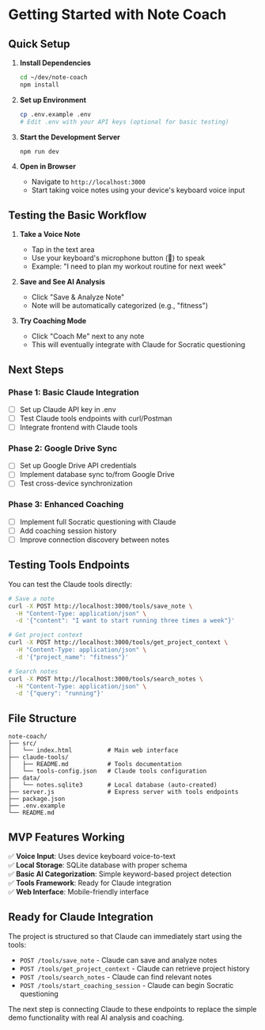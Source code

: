 # Getting Started with Note Coach

## Quick Setup

1. **Install Dependencies**
   ```bash
   cd ~/dev/note-coach
   npm install
   ```

2. **Set up Environment**
   ```bash
   cp .env.example .env
   # Edit .env with your API keys (optional for basic testing)
   ```

3. **Start the Development Server**
   ```bash
   npm run dev
   ```

4. **Open in Browser**
   - Navigate to `http://localhost:3000`
   - Start taking voice notes using your device's keyboard voice input

## Testing the Basic Workflow

1. **Take a Voice Note**
   - Tap in the text area
   - Use your keyboard's microphone button (🎤) to speak
   - Example: "I need to plan my workout routine for next week"

2. **Save and See AI Analysis**
   - Click "Save & Analyze Note"
   - Note will be automatically categorized (e.g., "fitness")

3. **Try Coaching Mode**
   - Click "Coach Me" next to any note
   - This will eventually integrate with Claude for Socratic questioning

## Next Steps

### Phase 1: Basic Claude Integration
- [ ] Set up Claude API key in .env
- [ ] Test Claude tools endpoints with curl/Postman
- [ ] Integrate frontend with Claude tools

### Phase 2: Google Drive Sync
- [ ] Set up Google Drive API credentials
- [ ] Implement database sync to/from Google Drive
- [ ] Test cross-device synchronization

### Phase 3: Enhanced Coaching
- [ ] Implement full Socratic questioning with Claude
- [ ] Add coaching session history
- [ ] Improve connection discovery between notes

## Testing Tools Endpoints

You can test the Claude tools directly:

```bash
# Save a note
curl -X POST http://localhost:3000/tools/save_note \
  -H "Content-Type: application/json" \
  -d '{"content": "I want to start running three times a week"}'

# Get project context
curl -X POST http://localhost:3000/tools/get_project_context \
  -H "Content-Type: application/json" \
  -d '{"project_name": "fitness"}'

# Search notes
curl -X POST http://localhost:3000/tools/search_notes \
  -H "Content-Type: application/json" \
  -d '{"query": "running"}'
```

## File Structure

```
note-coach/
├── src/
│   └── index.html          # Main web interface
├── claude-tools/
│   ├── README.md           # Tools documentation
│   └── tools-config.json   # Claude tools configuration
├── data/
│   └── notes.sqlite3       # Local database (auto-created)
├── server.js               # Express server with tools endpoints
├── package.json
├── .env.example
└── README.md
```

## MVP Features Working

✅ **Voice Input**: Uses device keyboard voice-to-text  
✅ **Local Storage**: SQLite database with proper schema  
✅ **Basic AI Categorization**: Simple keyword-based project detection  
✅ **Tools Framework**: Ready for Claude integration  
✅ **Web Interface**: Mobile-friendly interface  

## Ready for Claude Integration

The project is structured so that Claude can immediately start using the tools:
- `POST /tools/save_note` - Claude can save and analyze notes
- `POST /tools/get_project_context` - Claude can retrieve project history
- `POST /tools/search_notes` - Claude can find relevant notes
- `POST /tools/start_coaching_session` - Claude can begin Socratic questioning

The next step is connecting Claude to these endpoints to replace the simple demo functionality with real AI analysis and coaching.
